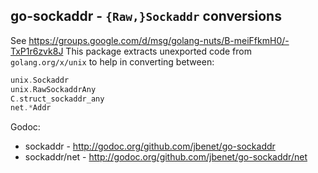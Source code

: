 ## go-sockaddr - `{Raw,}Sockaddr` conversions

See https://groups.google.com/d/msg/golang-nuts/B-meiFfkmH0/-TxP1r6zvk8J
This package extracts unexported code from `golang.org/x/unix` to help in converting
between:

```Go
unix.Sockaddr
unix.RawSockaddrAny
C.struct_sockaddr_any
net.*Addr
```

Godoc:

- sockaddr - http://godoc.org/github.com/jbenet/go-sockaddr
- sockaddr/net - http://godoc.org/github.com/jbenet/go-sockaddr/net
